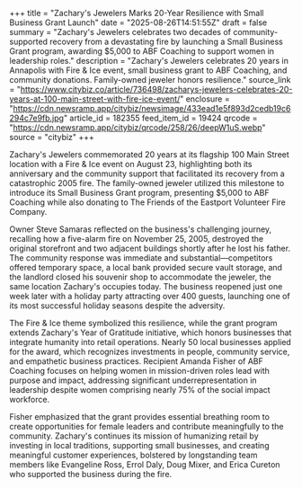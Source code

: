 +++
title = "Zachary's Jewelers Marks 20-Year Resilience with Small Business Grant Launch"
date = "2025-08-26T14:51:55Z"
draft = false
summary = "Zachary's Jewelers celebrates two decades of community-supported recovery from a devastating fire by launching a Small Business Grant program, awarding $5,000 to ABF Coaching to support women in leadership roles."
description = "Zachary's Jewelers celebrates 20 years in Annapolis with Fire & Ice event, small business grant to ABF Coaching, and community donations. Family-owned jeweler honors resilience."
source_link = "https://www.citybiz.co/article/736498/zacharys-jewelers-celebrates-20-years-at-100-main-street-with-fire-ice-event/"
enclosure = "https://cdn.newsramp.app/citybiz/newsimage/433ead1e5f893d2cedb19c6294c7e9fb.jpg"
article_id = 182355
feed_item_id = 19424
qrcode = "https://cdn.newsramp.app/citybiz/qrcode/258/26/deepW1uS.webp"
source = "citybiz"
+++

<p>Zachary's Jewelers commemorated 20 years at its flagship 100 Main Street location with a Fire & Ice event on August 23, highlighting both its anniversary and the community support that facilitated its recovery from a catastrophic 2005 fire. The family-owned jeweler utilized this milestone to introduce its Small Business Grant program, presenting $5,000 to ABF Coaching while also donating to The Friends of the Eastport Volunteer Fire Company.</p><p>Owner Steve Samaras reflected on the business's challenging journey, recalling how a five-alarm fire on November 25, 2005, destroyed the original storefront and two adjacent buildings shortly after he lost his father. The community response was immediate and substantial—competitors offered temporary space, a local bank provided secure vault storage, and the landlord closed his souvenir shop to accommodate the jeweler, the same location Zachary's occupies today. The business reopened just one week later with a holiday party attracting over 400 guests, launching one of its most successful holiday seasons despite the adversity.</p><p>The Fire & Ice theme symbolized this resilience, while the grant program extends Zachary's Year of Gratitude initiative, which honors businesses that integrate humanity into retail operations. Nearly 50 local businesses applied for the award, which recognizes investments in people, community service, and empathetic business practices. Recipient Amanda Fisher of ABF Coaching focuses on helping women in mission-driven roles lead with purpose and impact, addressing significant underrepresentation in leadership despite women comprising nearly 75% of the social impact workforce.</p><p>Fisher emphasized that the grant provides essential breathing room to create opportunities for female leaders and contribute meaningfully to the community. Zachary's continues its mission of humanizing retail by investing in local traditions, supporting small businesses, and creating meaningful customer experiences, bolstered by longstanding team members like Evangeline Ross, Errol Daly, Doug Mixer, and Erica Cureton who supported the business during the fire.</p>